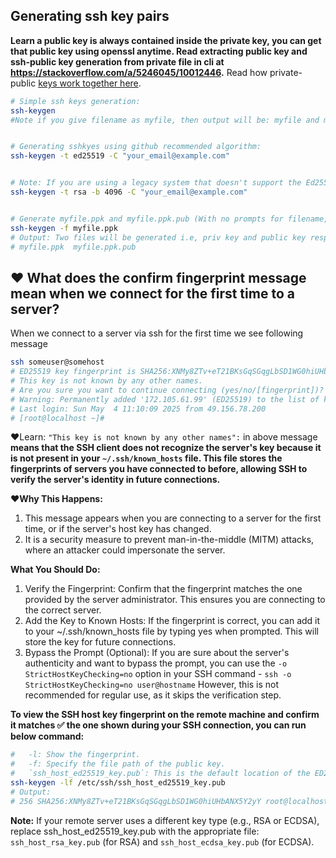 
## Generating ssh key pairs

**Learn a public key is always contained inside the private key, you can get that public key using openssl anytime. Read extracting public key and ssh-public key generation from private file in cli at https://stackoverflow.com/a/5246045/10012446.** Read how private-public [keys work together here](https://www.devco.net/archives/2006/02/13/public_-_private_key_encryption_using_openssl.php).

```bash
# Simple ssh keys generation:
ssh-keygen
#Note if you give filename as myfile, then output will be: myfile and myfile.pub, where myfile is private key and myfile.pub is public key.


# Generating sshkyes using github recommended algorithm:
ssh-keygen -t ed25519 -C "your_email@example.com"


# Note: If you are using a legacy system that doesn't support the Ed25519 algorithm, use:
ssh-keygen -t rsa -b 4096 -C "your_email@example.com"


# Generate myfile.ppk and myfile.ppk.pub (With no prompts for filename, and do set passphrase in prompts):
ssh-keygen -f myfile.ppk
# Output: Two files will be generated i.e, priv key and public key respectively.
# myfile.ppk  myfile.ppk.pub
```

## ❤️ What does the confirm fingerprint message mean when we connect for the first time to a server?

When we connect to a server via ssh for the first time we see following message 

```bash
ssh someuser@somehost
# ED25519 key fingerprint is SHA256:XNMy8ZTv+eT21BKsGqSGqgLbSD1WG0hiUHbANX5Y2yY. 👈
# This key is not known by any other names.
# Are you sure you want to continue connecting (yes/no/[fingerprint])? yes
# Warning: Permanently added '172.105.61.99' (ED25519) to the list of known hosts.
# Last login: Sun May  4 11:10:09 2025 from 49.156.78.200
# [root@localhost ~]# 
```

❤️Learn: `"This key is not known by any other names":` in above message **means that the SSH client does not recognize the server's key because it is not present in your `~/.ssh/known_hosts` file. This file stores the fingerprints of servers you have connected to before, allowing SSH to verify the server's identity in future connections.**

**❤️Why This Happens:**
1. This message appears when you are connecting to a server for the first time, or if the server's host key has changed.
2. It is a security measure to prevent man-in-the-middle (MITM) attacks, where an attacker could impersonate the server.

**What You Should Do:**
1. Verify the Fingerprint: Confirm that the fingerprint matches the one provided by the server administrator. This ensures you are connecting to the correct server.
2. Add the Key to Known Hosts: If the fingerprint is correct, you can add it to your ~/.ssh/known_hosts file by typing yes when prompted. This will store the key for future connections.
3. Bypass the Prompt (Optional): If you are sure about the server's authenticity and want to bypass the prompt, you can use the `-o StrictHostKeyChecking=no` option in your SSH command - `ssh -o StrictHostKeyChecking=no user@hostname` However, this is not recommended for regular use, as it skips the verification step.

**To view the SSH host key fingerprint on the remote machine and confirm it **matches ✅** the one shown during your SSH connection, you can run below command:**

```bash
#   -l: Show the fingerprint.
#   -f: Specify the file path of the public key.
#   `ssh_host_ed25519_key.pub`: This is the default location of the ED25519 host key.
ssh-keygen -lf /etc/ssh/ssh_host_ed25519_key.pub
# Output:
# 256 SHA256:XNMy8ZTv+eT21BKsGqSGqgLbSD1WG0hiUHbANX5Y2yY root@localhost (ED25519) 👈
```

**Note:** If your remote server uses a different key type (e.g., RSA or ECDSA), replace ssh_host_ed25519_key.pub with the appropriate file: `ssh_host_rsa_key.pub` (for RSA) and `ssh_host_ecdsa_key.pub` (for ECDSA).
